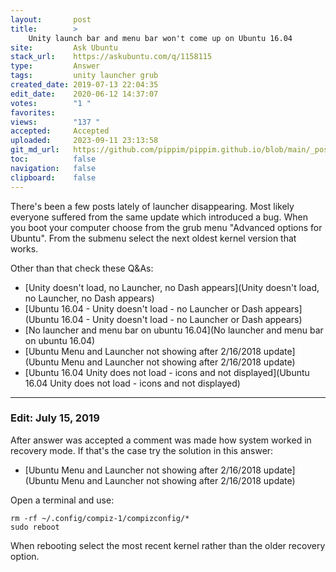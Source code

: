 ```yaml
---
layout:       post
title:        >
    Unity launch bar and menu bar won't come up on Ubuntu 16.04
site:         Ask Ubuntu
stack_url:    https://askubuntu.com/q/1158115
type:         Answer
tags:         unity launcher grub
created_date: 2019-07-13 22:04:35
edit_date:    2020-06-12 14:37:07
votes:        "1 "
favorites:    
views:        "137 "
accepted:     Accepted
uploaded:     2023-09-11 23:13:58
git_md_url:   https://github.com/pippim/pippim.github.io/blob/main/_posts/2019/2019-07-13-Unity-launch-bar-and-menu-bar-won_t-come-up-on-Ubuntu-16.04.md
toc:          false
navigation:   false
clipboard:    false
---
```


There's been a few posts lately of launcher disappearing. Most likely everyone suffered from the same update which introduced a bug. When you boot your computer choose from the grub menu "Advanced options for Ubuntu". From the submenu select the next oldest kernel version that works.

Other than that check these Q&As:

- [Unity doesn&#39;t load, no Launcher, no Dash appears](Unity doesn&#39;t load, no Launcher, no Dash appears)
- [Ubuntu 16.04 - Unity doesn&#39;t load - no Launcher or Dash appears](Ubuntu 16.04 - Unity doesn&#39;t load - no Launcher or Dash appears)
- [No launcher and menu bar on ubuntu 16.04](No launcher and menu bar on ubuntu 16.04)
- [Ubuntu Menu and Launcher not showing after 2/16/2018 update](Ubuntu Menu and Launcher not showing after 2/16/2018 update)
- [Ubuntu 16.04 Unity does not load - icons and not displayed](Ubuntu 16.04 Unity does not load - icons and not displayed)


----------


### Edit: July 15, 2019

After answer was accepted a comment was made how system worked in recovery mode. If that's the case try the solution in this answer:

- [Ubuntu Menu and Launcher not showing after 2/16/2018 update](Ubuntu Menu and Launcher not showing after 2/16/2018 update)

Open a terminal and use:

``` 
rm -rf ~/.config/compiz-1/compizconfig/*
sudo reboot
```

When rebooting select the most recent kernel rather than the older recovery option.

